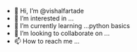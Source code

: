 - 👋 Hi, I’m @vishalfartade
- 👀 I’m interested in ...
- 🌱 I’m currently learning ...python basics
- 💞️ I’m looking to collaborate on ...
- 📫 How to reach me ...

<!---
vishalfartade/vishalfartade is a ✨ special ✨ repository because its `README.md` (this file) appears on your GitHub profile.
You can click the Preview link to take a look at your changes.
--->
